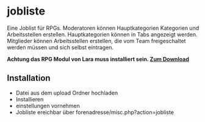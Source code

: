 # jobliste
Eine Joblist für RPGs. Moderatoren können Hauptkategorien Kategorien und Arbeitsstellen erstellen. Hauptkategorien können in Tabs angezeigt werden. Mitglieder können Arbeitsstellen erstellen, die vom Team freigeschaltet werden müssen und sich selbst eintragen.

**Achtung das RPG Modul von Lara muss installiert sein.
[Zum Download](https://github.com/little-evil-genius/rpgstuff_modul)**

## Installation
* Datei aus dem upload Ordner hochladen
* Installieren
* einstellungen vornehmen
* Jobliste ereichbar über forenadresse/misc.php?action=jobliste
